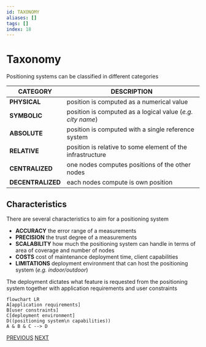 ```yaml
---
id: TAXONOMY
aliases: []
tags: []
index: 18
---
```


# Taxonomy

Positioning systems can be classified in different categories

| CATEGORY          | DESCRIPTION                                                |
| ----------------- | ---------------------------------------------------------- |
| **PHYSICAL**      | position is computed as a numerical value                  |
| **SYMBOLIC**      | position is computed as a logical value (*e.g. city name*) |
| **ABSOLUTE**      | position is computed with a single reference system        |
| **RELATIVE**      | position is relative to some element of the infrastructure |
| **CENTRALIZED**   | one nodes computes positions of the other nodes            |
| **DECENTRALIZED** | each nodes compute is own position                         |

## Characteristics

There are several characteristics to aim for a positioning system

- **ACCURACY** the error range of a measurements
- **PRECISION** the trust degree of a measurements
- **SCALABILITY** how much the positioning system can handle in terms of area of coverage and number of nodes
- **COSTS** cost of maintenance deployment time, client capabilities
- **LIMITATIONS** deployment environment that can host the positioning system (*e.g. indoor/outdoor*)

The deployment dictates what feature is requested from the positioning system together with  application requirements and user constraints

```mermaid
flowchart LR
A[application requirements]
B[user constraints]
C[deployment environment]
D((positioning system\n capabilities))
A & B & C --> D
```

[PREVIOUS](pages/positioning_systems/base_techniques.md) [NEXT](mobile_systems/positioning_systems/manet_positioning_systems.md)
